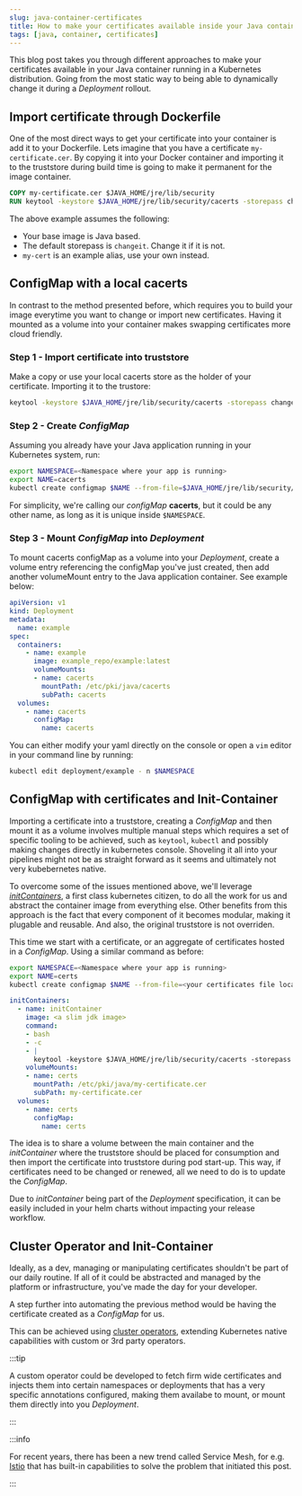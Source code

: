 ```yaml
---
slug: java-container-certificates
title: How to make your certificates available inside your Java container
tags: [java, container, certificates]
---
```


This blog post takes you through different approaches to make your certificates available in your Java container running in a Kubernetes distribution. Going from the most static way to being able to dynamically change it during a _Deployment_ rollout.

## Import certificate through Dockerfile

One of the most direct ways to get your certificate into your container is add it to your Dockerfile. Lets imagine that you have a certificate `my-certificate.cer`. By copying it into your Docker container and importing it to the truststore during build time is going to make it permanent for the image container.

```Dockerfile
COPY my-certificate.cer $JAVA_HOME/jre/lib/security
RUN keytool -keystore $JAVA_HOME/jre/lib/security/cacerts -storepass changeit -noprompt -trustcacerts -importcert -alias my-cert -file $JAVA_HOME/jre/lib/security/my-certificate.cer
```

The above example assumes the following:

 - Your base image is Java based.
 - The default storepass is `changeit`. Change it if it is not.
 - `my-cert` is an example alias, use your own instead.

## ConfigMap with a local cacerts

In contrast to the method presented before, which requires you to build your image everytime you want to change or import new certificates. Having it mounted as a volume into your container makes swapping certificates more cloud friendly.

### Step 1 - Import certificate into truststore

Make a copy or use your local cacerts store as the holder of your certificate. Importing it to the trustore:

```bash
keytool -keystore $JAVA_HOME/jre/lib/security/cacerts -storepass changeit -noprompt -trustcacerts -importcert -alias my-cert -file $JAVA_HOME/jre/lib/security/my-certificate.cer
```

### Step 2 - Create _ConfigMap_

Assuming you already have your Java application running in your Kubernetes system, run:

```bash
export NAMESPACE=<Namespace where your app is running>
export NAME=cacerts
kubectl create configmap $NAME --from-file=$JAVA_HOME/jre/lib/security/cacerts -n $NAMESPACE
```

For simplicity, we're calling our _configMap_ __cacerts__, but it could be any other name, as long as it is unique inside `$NAMESPACE`.

### Step 3 - Mount _ConfigMap_ into _Deployment_

To mount cacerts configMap as a volume into your _Deployment_, create a volume entry referencing the configMap you've just created, then add another volumeMount entry to the Java application container. See example below:

```yaml
apiVersion: v1
kind: Deployment
metadata:
  name: example
spec:
  containers:
    - name: example
      image: example_repo/example:latest
      volumeMounts:
      - name: cacerts
        mountPath: /etc/pki/java/cacerts
        subPath: cacerts
  volumes:
    - name: cacerts
      configMap:
        name: cacerts
```

You can either modify your yaml directly on the console or open a `vim` editor in your command line by running:

```bash
kubectl edit deployment/example - n $NAMESPACE
```
## ConfigMap with certificates and Init-Container

Importing a certificate into a truststore, creating a _ConfigMap_ and then mount it as a volume involves multiple manual steps which requires a set of specific tooling to be achieved, such as `keytool`, `kubectl` and possibly making changes directly in kubernetes console. Shoveling it all into your pipelines might not be as straight forward as it seems and ultimately not very kubebernetes native.

To overcome some of the issues mentioned above, we'll leverage [_initContainers_](https://kubernetes.io/docs/concepts/workloads/pods/init-containers/), a first class kubernetes citizen, to do all the work for us and abstract the container image from everything else. Other benefits from this approach is the fact that every component of it becomes modular, making it plugable and reusable. And also, the original truststore is not overriden.

This time we start with a certificate, or an aggregate of certificates hosted in a _ConfigMap_. Using a similar command as before:

```bash
export NAMESPACE=<Namespace where your app is running>
export NAME=certs
kubectl create configmap $NAME --from-file=<your certificates file location> -n $NAMESPACE
```

```yaml
initContainers:
  - name: initContainer
    image: <a slim jdk image>
    command:
    - bash
    - -c
    - |
      keytool -keystore $JAVA_HOME/jre/lib/security/cacerts -storepass changeit -noprompt -trustcacerts -importcert -alias my-cert -file $JAVA_HOME/jre/lib/security/my-certificate.cer
    volumeMounts:
    - name: certs
      mountPath: /etc/pki/java/my-certificate.cer
      subPath: my-certificate.cer
  volumes:
    - name: certs
      configMap:
        name: certs
```

The idea is to share a volume between the main container and the _initContainer_ where the truststore should be placed for consumption and then import the certificate into truststore during pod start-up. This way, if certificates need to be changed or renewed, all we need to do is to update the _ConfigMap_.

Due to _initContainer_ being part of the _Deployment_ specification, it can be easily included in your helm charts without impacting your release workflow.

## Cluster Operator and Init-Container

Ideally, as a dev, managing or manipulating certificates shouldn't be part of our daily routine. If all of it could be abstracted and managed by the platform or infrastructure, you've made the day for your developer.

A step further into automating the previous method would be having the certificate created as a _ConfigMap_ for us.

This can be achieved using [cluster operators](https://kubernetes.io/docs/concepts/extend-kubernetes/operator/), extending Kubernetes native capabilities with custom or 3rd party operators.

:::tip

A custom operator could be developed to fetch firm wide certificates and injects them into certain namespaces or deployments that has a very specific annotations configured, making them availabe to mount, or mount them directly into you _Deployment_.

:::

:::info


For recent years, there has been a new trend called Service Mesh, for e.g. [Istio](https://istio.io/latest/about/service-mesh/) that has built-in capabilities to solve the problem that initiated this post.

:::